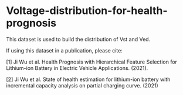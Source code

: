 # Voltage-distribution-for-health-prognosis

This dataset is used to build the distribution of Vst and Ved.

If using this dataset in a publication, please cite: 

[1] Ji Wu et al. Health Prognosis with Hierarchical Feature Selection for Lithium-ion Battery in Electric Vehicle Applications. (2021).

[2] Ji Wu et al. State of health estimation for lithium-ion battery with incremental capacity analysis on partial charging curve. (2021)
